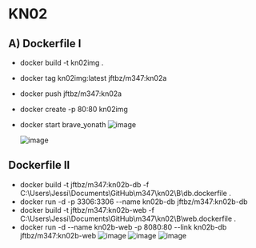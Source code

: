 # KN02
## A) Dockerfile I
- docker build -t kn02img .
- docker tag kn02img:latest jftbz/m347:kn02a
- docker push jftbz/m347:kn02a
- docker create -p 80:80 kn02img
- docker start brave_yonath
  ![image](https://github.com/tamagochu/m347/assets/112620658/872d8a05-4150-4139-9ae6-94a82568ed42)

  ![image](https://github.com/tamagochu/m347/assets/112620658/70f3b819-8cf4-44e6-b26b-af4283c53935)

## Dockerfile II
- docker build -t jftbz/m347:kn02b-db -f C:\Users\Jessi\Documents\GitHub\m347\kn02\B\db.dockerfile .
- docker run -d -p 3306:3306 --name kn02b-db jftbz/m347:kn02b-db
- docker build -t jftbz/m347:kn02b-web -f C:\Users\Jessi\Documents\GitHub\m347\kn02\B\web.dockerfile .
- docker run -d --name kn02b-web -p 8080:80 --link kn02b-db jftbz/m347:kn02b-web
  ![image](https://github.com/tamagochu/m347/assets/112620658/7ffe6c29-af25-4a36-973c-2981840c16c1)
  ![image](https://github.com/tamagochu/m347/assets/112620658/83d815ca-f02c-4dbf-ba70-a9a4c2671ee4)
  ![image](https://github.com/tamagochu/m347/assets/112620658/f8b46696-86ba-4980-b65d-4f3e80930252)



